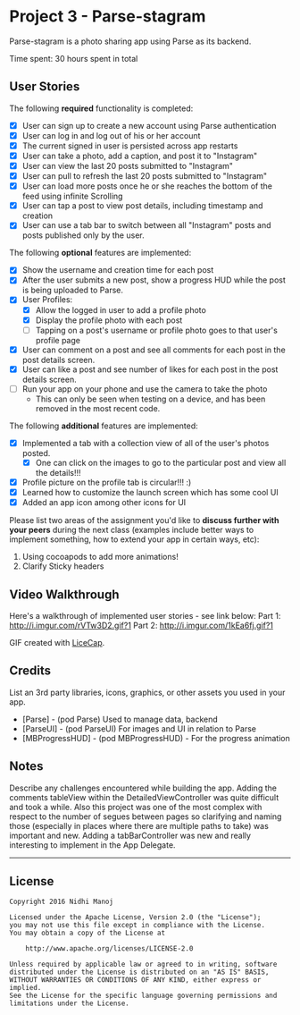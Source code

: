 # Project 3 - Parse-stagram

Parse-stagram is a photo sharing app using Parse as its backend.

Time spent: 30 hours spent in total

## User Stories

The following **required** functionality is completed:

- [x] User can sign up to create a new account using Parse authentication
- [x] User can log in and log out of his or her account
- [x] The current signed in user is persisted across app restarts
- [x] User can take a photo, add a caption, and post it to "Instagram"
- [x] User can view the last 20 posts submitted to "Instagram"
- [x] User can pull to refresh the last 20 posts submitted to "Instagram"
- [x] User can load more posts once he or she reaches the bottom of the feed using infinite Scrolling
- [x] User can tap a post to view post details, including timestamp and creation
- [x] User can use a tab bar to switch between all "Instagram" posts and posts published only by the user.

The following **optional** features are implemented:

- [x] Show the username and creation time for each post
- [x] After the user submits a new post, show a progress HUD while the post is being uploaded to Parse.
- [x] User Profiles:
   - [x] Allow the logged in user to add a profile photo
   - [x] Display the profile photo with each post
   - [ ] Tapping on a post's username or profile photo goes to that user's profile page
- [x] User can comment on a post and see all comments for each post in the post details screen.
- [x] User can like a post and see number of likes for each post in the post details screen.
- [ ] Run your app on your phone and use the camera to take the photo
   - This can only be seen when testing on a device, and has been removed in the most recent code. 


The following **additional** features are implemented:

- [x] Implemented a tab with a collection view of all of the user's photos posted. 
   - [x] One can click on the images to go to the particular post and view all the details!!!
- [x] Profile picture on the profile tab is circular!!! :)
- [x] Learned how to customize the launch screen which has some cool UI
- [x] Added an app icon among other icons for UI

Please list two areas of the assignment you'd like to **discuss further with your peers** during the next class (examples include better ways to implement something, how to extend your app in certain ways, etc):

1. Using cocoapods to add more animations!
2. Clarify Sticky headers

## Video Walkthrough

Here's a walkthrough of implemented user stories - see link below:
Part 1:  http://i.imgur.com/rVTw3D2.gif?1
Part 2:  http://i.imgur.com/1kEa6fj.gif?1

GIF created with [LiceCap](http://www.cockos.com/licecap/).

## Credits

List an 3rd party libraries, icons, graphics, or other assets you used in your app.

- [Parse] - (pod Parse) Used to manage data, backend
- [ParseUI] - (pod ParseUI) For images and UI in relation to Parse
- [MBProgressHUD] - (pod MBProgressHUD) - For the progress animation 


## Notes

Describe any challenges encountered while building the app.
Adding the comments tableView within the DetailedViewController was quite difficult and took a while. 
Also this project was one of the most complex with respect to the number of segues between pages
so clarifying and naming those (especially in places where there are multiple paths to take) was important and new. 
Adding a tabBarController was new and really interesting to implement in the App Delegate. 
______

## License

    Copyright 2016 Nidhi Manoj

    Licensed under the Apache License, Version 2.0 (the "License");
    you may not use this file except in compliance with the License.
    You may obtain a copy of the License at

        http://www.apache.org/licenses/LICENSE-2.0

    Unless required by applicable law or agreed to in writing, software
    distributed under the License is distributed on an "AS IS" BASIS,
    WITHOUT WARRANTIES OR CONDITIONS OF ANY KIND, either express or implied.
    See the License for the specific language governing permissions and
    limitations under the License.
